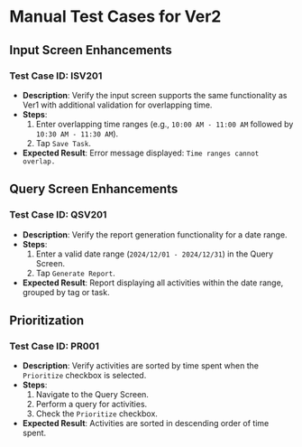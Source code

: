 
# Manual Test Cases for Ver2

## **Input Screen Enhancements**
### **Test Case ID**: ISV201
- **Description**: Verify the input screen supports the same functionality as Ver1 with additional validation for overlapping time.
- **Steps**:
  1. Enter overlapping time ranges (e.g., `10:00 AM - 11:00 AM` followed by `10:30 AM - 11:30 AM`).
  2. Tap `Save Task`.
- **Expected Result**: Error message displayed: `Time ranges cannot overlap.`

## **Query Screen Enhancements**
### **Test Case ID**: QSV201
- **Description**: Verify the report generation functionality for a date range.
- **Steps**:
  1. Enter a valid date range (`2024/12/01 - 2024/12/31`) in the Query Screen.
  2. Tap `Generate Report`.
- **Expected Result**: Report displaying all activities within the date range, grouped by tag or task.

## **Prioritization**
### **Test Case ID**: PR001
- **Description**: Verify activities are sorted by time spent when the `Prioritize` checkbox is selected.
- **Steps**:
  1. Navigate to the Query Screen.
  2. Perform a query for activities.
  3. Check the `Prioritize` checkbox.
- **Expected Result**: Activities are sorted in descending order of time spent.
